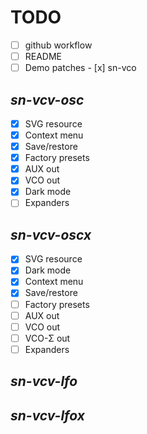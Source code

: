 # TODO

- [ ] github workflow
- [ ] README
- [ ] Demo patches
      - [x] sn-vco

## _sn-vcv-osc_
- [x] SVG resource
- [x] Context menu
- [x] Save/restore
- [x] Factory presets
- [x] AUX out
- [x] VCO out
- [x] Dark mode
- [ ] Expanders

## _sn-vcv-oscx_
- [x] SVG resource
- [x] Dark mode
- [x] Context menu
- [x] Save/restore
- [ ] Factory presets
- [ ] AUX out
- [ ] VCO out
- [ ] VCO-Σ out
- [ ] Expanders

## _sn-vcv-lfo_

## _sn-vcv-lfox_

